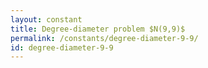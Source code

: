 ```yaml
---
layout: constant
title: Degree-diameter problem $N(9,9)$
permalink: /constants/degree-diameter-9-9/
id: degree-diameter-9-9
---
```

